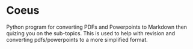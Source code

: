 # Coeus

Python program for converting PDFs and Powerpoints to Markdown then quizing you on the sub-topics. This is used to help with revision and converting pdfs/powerpoints to a more simplified format.